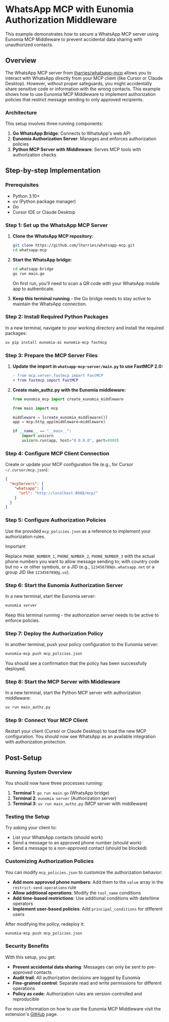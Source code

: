 # WhatsApp MCP with Eunomia Authorization Middleware

This example demonstrates how to secure a WhatsApp MCP server using Eunomia MCP Middleware to prevent accidental data sharing with unauthorized contacts.

## Overview

The WhatsApp MCP server from [lharries/whatsapp-mcp][whatsapp-mcp-github] allows you to interact with WhatsApp directly from your MCP client (like Cursor or Claude Desktop). However, without proper safeguards, you might accidentally share sensitive code or information with the wrong contacts. This example shows how to use Eunomia MCP Middleware to implement authorization policies that restrict message sending to only approved recipients.

### Architecture

This setup involves three running components:

1. **Go WhatsApp Bridge**: Connects to WhatsApp's web API
2. **Eunomia Authorization Server**: Manages and enforces authorization policies
3. **Python MCP Server with Middleware**: Serves MCP tools with authorization checks

## Step-by-step Implementation

### Prerequisites

- Python 3.10+
- uv (Python package manager)
- Go
- Cursor IDE or Claude Desktop

### Step 1: Set up the WhatsApp MCP Server

1. **Clone the WhatsApp MCP repository:**

   ```bash
   git clone https://github.com/lharries/whatsapp-mcp.git
   cd whatsapp-mcp
   ```

2. **Start the WhatsApp bridge:**

   ```bash
   cd whatsapp-bridge
   go run main.go
   ```

   On first run, you'll need to scan a QR code with your WhatsApp mobile app to authenticate.

3. **Keep this terminal running** - the Go bridge needs to stay active to maintain the WhatsApp connection.

### Step 2: Install Required Python Packages

In a new terminal, navigate to your working directory and install the required packages:

```bash
uv pip install eunomia-ai eunomia-mcp fastmcp
```

### Step 3: Prepare the MCP Server Files

1. **Update the import in `whatsapp-mcp-server/main.py` to use FastMCP 2.0:**

   ```diff
   - from mcp.server.fastmcp import FastMCP
   + from fastmcp import FastMCP
   ```

2. **Create main_authz.py with the Eunomia middleware:**

   ```python
   from eunomia_mcp import create_eunomia_middleware

   from main import mcp

   middleware = [create_eunomia_middleware()]
   app = mcp.http_app(middleware=middleware)

   if __name__ == "__main__":
       import uvicorn
       uvicorn.run(app, host="0.0.0.0", port=8088)
   ```

### Step 4: Configure MCP Client Connection

Create or update your MCP configuration file (e.g., for Cursor `~/.cursor/mcp.json`):

```json
{
  "mcpServers": {
    "whatsapp": {
      "url": "http://localhost:8088/mcp/"
    }
  }
}
```

### Step 5: Configure Authorization Policies

Use the provided `mcp_policies.json` as a reference to implement your authorization rules.

> [!Important]
> Replace `PHONE_NUMBER_1`, `PHONE_NUMBER_2`, `PHONE_NUMBER_3` with the actual phone numbers you want to allow message sending to; with country code but no + or other symbols, or a JID (e.g., `123456789@s.whatsapp.net` or a group JID like `123456789@g.us`).

### Step 6: Start the Eunomia Authorization Server

In a new terminal, start the Eunomia server:

```bash
eunomia server
```

Keep this terminal running - the authorization server needs to be active to enforce policies.

### Step 7: Deploy the Authorization Policy

In another terminal, push your policy configuration to the Eunomia server:

```bash
eunomia-mcp push mcp_policies.json
```

You should see a confirmation that the policy has been successfully deployed.

### Step 8: Start the MCP Server with Middleware

In a new terminal, start the Python MCP server with authorization middleware:

```bash
uv run main_authz.py
```

### Step 9: Connect Your MCP Client

Restart your client (Cursor or Claude Desktop) to load the new MCP configuration. You should now see WhatsApp as an available integration with authorization protection.

## Post-Setup

### Running System Overview

You should now have three processes running:

1. **Terminal 1**: `go run main.go` (WhatsApp bridge)
2. **Terminal 2**: `eunomia server` (Authorization server)
3. **Terminal 3**: `uv run main_authz.py` (MCP server with middleware)

### Testing the Setup

Try asking your client to:

- List your WhatsApp contacts (should work)
- Send a message to an approved phone number (should work)
- Send a message to a non-approved contact (should be blocked)

### Customizing Authorization Policies

You can modify `mcp_policies.json` to customize the authorization behavior:

- **Add more approved phone numbers**: Add them to the `value` array in the `restrict-send-operations` rule
- **Allow additional operations**: Modify the `tool_name` conditions
- **Add time-based restrictions**: Use additional conditions with date/time operators
- **Implement user-based policies**: Add `principal_conditions` for different users

After modifying the policy, redeploy it:

```bash
eunomia-mcp push mcp_policies.json
```

### Security Benefits

With this setup, you get:

- **Prevent accidental data sharing**: Messages can only be sent to pre-approved contacts
- **Audit trail**: All authorization decisions are logged by Eunomia
- **Fine-grained control**: Separate read and write permissions for different operations
- **Policy as code**: Authorization rules are version-controlled and reproducible

For more information on how to use the Eunomia MCP Middleware visit the extension's [GitHub][eunomia-mcp-github] page.

[whatsapp-mcp-github]: https://github.com/lharries/whatsapp-mcp
[eunomia-mcp-github]: https://github.com/whataboutyou-ai/eunomia/tree/main/pkgs/extensions/mcp
